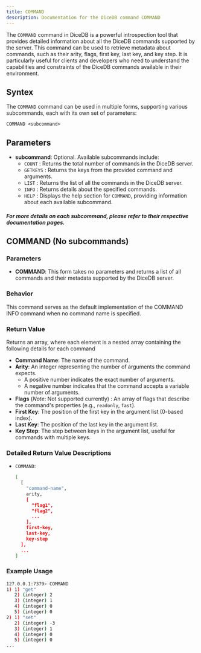 ```yaml
---
title: COMMAND
description: Documentation for the DiceDB command COMMAND
---
```


The `COMMAND` command in DiceDB is a powerful introspection tool that provides detailed information about all the DiceDB commands supported by the server. This command can be used to retrieve metadata about commands, such as their arity, flags, first key, last key, and key step. It is particularly useful for clients and developers who need to understand the capabilities and constraints of the DiceDB commands available in their environment.

## Syntex

The `COMMAND` command can be used in multiple forms, supporting various subcommands, each with its own set of parameters:

```
COMMAND <subcommand>
```

## Parameters

- **subcommand**: Optional. Available subcommands include:
  - `COUNT` : Returns the total number of commands in the DiceDB server.
  - `GETKEYS` : Returns the keys from the provided command and arguments.
  - `LIST` : Returns the list of all the commands in the DiceDB server.
  - `INFO` : Returns details about the specified commands.
  - `HELP` : Displays the help section for `COMMAND`, providing information about each available subcommand.

##### For more details on each subcommand, please refer to their respective documentation pages.

## COMMAND (No subcommands)

### Parameters

- **COMMAND**: This form takes no parameters and returns a list of all commands and their metadata supported by the DiceDB server.

### Behavior

This command serves as the default implementation of the COMMAND INFO command when no command name is specified.

### Return Value

Returns an array, where each element is a nested array containing the following details for each command

- **Command Name**: The name of the command.
- **Arity**: An integer representing the number of arguments the command expects.
  - A positive number indicates the exact number of arguments.
  - A negative number indicates that the command accepts a variable number of arguments.
- **Flags** (_Note_: Not supported currently) : An array of flags that describe the command's properties (e.g., `readonly`, `fast`).
- **First Key**: The position of the first key in the argument list (0-based index).
- **Last Key**: The position of the last key in the argument list.
- **Key Step**: The step between keys in the argument list, useful for commands with multiple keys.

### Detailed Return Value Descriptions

- `COMMAND`:
  ```bash
  [
    [
      "command-name",
      arity,
      [
        "flag1",
        "flag2",
        ...
      ],
      first-key,
      last-key,
      key-step
    ],
    ...
  ]
  ```

### Example Usage

```bash
127.0.0.1:7379> COMMAND
1) 1) "get"
   2) (integer) 2
   3) (integer) 1
   4) (integer) 0
   5) (integer) 0
2) 1) "set"
   2) (integer) -3
   3) (integer) 1
   4) (integer) 0
   5) (integer) 0
...
```
